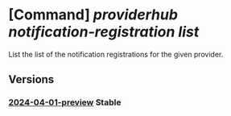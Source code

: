 # [Command] _providerhub notification-registration list_

List the list of the notification registrations for the given provider.

## Versions

### [2024-04-01-preview](/Resources/mgmt-plane/L3N1YnNjcmlwdGlvbnMve30vcHJvdmlkZXJzL21pY3Jvc29mdC5wcm92aWRlcmh1Yi9wcm92aWRlcnJlZ2lzdHJhdGlvbnMve30vbm90aWZpY2F0aW9ucmVnaXN0cmF0aW9ucw==/2024-04-01-preview.xml) **Stable**

<!-- mgmt-plane /subscriptions/{}/providers/microsoft.providerhub/providerregistrations/{}/notificationregistrations 2024-04-01-preview -->
